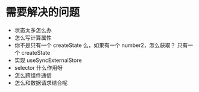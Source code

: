 # 需要解决的问题

- 状态太多怎么办
- 怎么写计算属性
- 你不是只有一个 createState 么，如果有一个 number2，怎么获取？ 只有一个 createState
- 实现 useSyncExternalStore
- selector 什么作用呀
- 怎么跨组件通信
- 怎么和数据请求结合呢
